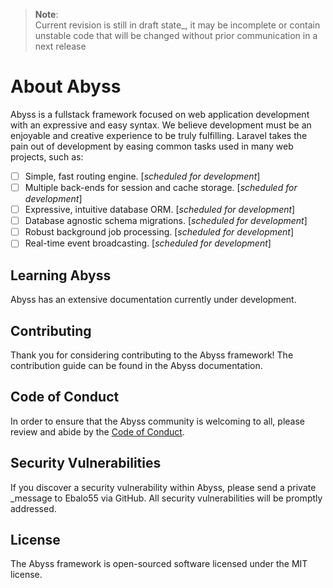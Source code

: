 > **Note**:<br>
> Current revision is still in draft state_, it may be incomplete or contain unstable code that will be changed
> without prior communication in a next release

# About Abyss
Abyss is a fullstack framework focused on web application development with an expressive and easy syntax. 
We believe development must be an enjoyable and creative experience to be truly fulfilling. 
Laravel takes the pain out of development by easing common tasks used in many web projects, such as:

- [ ] Simple, fast routing engine. [_scheduled for development_]
- [ ] Multiple back-ends for session and cache storage. [_scheduled for development_]
- [ ] Expressive, intuitive database ORM. [_scheduled for development_]
- [ ] Database agnostic schema migrations. [_scheduled for development_]
- [ ] Robust background job processing. [_scheduled for development_]
- [ ] Real-time event broadcasting. [_scheduled for development_]

## Learning Abyss
Abyss has an extensive documentation currently under development.

## Contributing
Thank you for considering contributing to the Abyss framework! 
The contribution guide can be found in the Abyss documentation.

## Code of Conduct
In order to ensure that the Abyss community is welcoming to all, please review and abide by the [Code of Conduct](CONDUCT.md).

## Security Vulnerabilities
If you discover a security vulnerability within Abyss, please send a private _message to Ebalo55 via GitHub. 
All security vulnerabilities will be promptly addressed.

## License
The Abyss framework is open-sourced software licensed under the MIT license.